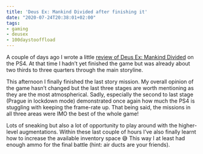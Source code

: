 ```yaml
---
title: 'Deus Ex: Mankind Divided after finishing it'
date: "2020-07-24T20:38:01+02:00"
tags:
- gaming
- deusex
- 100daystooffload
---
```


A couple of days ago I wrote a little [review of Deus Ex: Mankind Divided](https://zerokspot.com/weblog/2020/07/22/deus-ex-mankind-divided/) on the PS4. At that time I hadn’t yet finished the game but was already about two thirds to three quarters through the main storyline.

This afternoon I finally finished the last story mission. My overall opinion of the game hasn’t changed but the last three stages are worth mentioning as they are the most atmospherical. Sadly, especially the second to last stage (Prague in lockdown mode) demonstrated once again how much the PS4 is stuggling with keeping the frame-rate up. That being said, the missions in all three areas were IMO the best of the whole game!

Lots of sneaking but also a lot of opportunity to play around with the higher-level augmentations. Within these last couple of hours I’ve also finally learnt how to increase the available inventory space 😅 This way I at least had enough ammo for the final battle (hint: air ducts are your friends).
